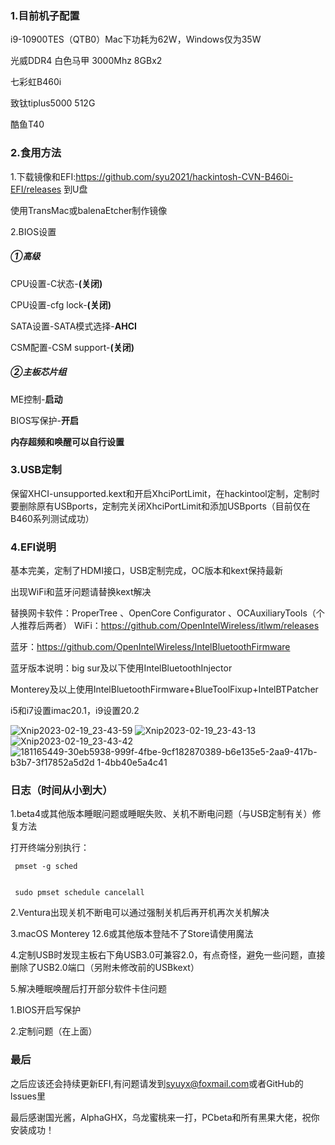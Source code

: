 ### **1.目前机子配置**

i9-10900TES（QTB0）Mac下功耗为62W，Windows仅为35W

光威DDR4 白色马甲 3000Mhz 8GBx2

七彩虹B460i

致钛tiplus5000 512G

酷鱼T40

### **2.食用方法**

1.下载镜像和EFI:https://github.com/syu2021/hackintosh-CVN-B460i-EFI/releases 到U盘

使用TransMac或balenaEtcher制作镜像

2.BIOS设置

##### ①高级

CPU设置-C状态-**(关闭)**

CPU设置-cfg lock-**(关闭)**

SATA设置-SATA模式选择-**AHCI**

CSM配置-CSM support-**(关闭)**

##### ②主板芯片组

ME控制-**启动**

BIOS写保护-**开启**

**内存超频和唤醒可以自行设置**

### 3.USB定制

保留XHCI-unsupported.kext和开启XhciPortLimit，在hackintool定制，定制时要删除原有USBports，定制完关闭XhciPortLimit和添加USBports（目前仅在B460系列测试成功）

### 4.EFI说明

基本完美，定制了HDMI接口，USB定制完成，OC版本和kext保持最新

出现WiFi和蓝牙问题请替换kext解决

替换网卡软件：ProperTree 、OpenCore Configurator 、OCAuxiliaryTools（个人推荐后两者）
WiFi：https://github.com/OpenIntelWireless/itlwm/releases

蓝牙：https://github.com/OpenIntelWireless/IntelBluetoothFirmware

蓝牙版本说明：big sur及以下使用IntelBluetoothInjector

Monterey及以上使用IntelBluetoothFirmware+BlueToolFixup+IntelBTPatcher

i5和i7设置imac20.1，i9设置20.2

![Xnip2023-02-19_23-43-59](https://user-images.githubusercontent.com/88355063/219959785-78629b11-0d32-4e58-85c0-06541ce406be.png)
![Xnip2023-02-19_23-43-13](https://user-images.githubusercontent.com/88355063/219959804-019fc58c-fe54-448d-97af-01e5daf77dc2.png)
![Xnip2023-02-19_23-43-42](https://user-images.githubusercontent.com/88355063/219959829-521689b3-0d62-4b5c-a69a-23fb71b30cca.png)
![181165449-30eb5938-999f-4fbe-9cf![182870389-b6e135e5-2aa9-417b-b3b7-3f17852a5d2d](https://user-images.githubusercontent.com/88355063/219959843-b4b995a5-b547-4326-bcc3-fd93dc530bbf.png)
1-4bb40e5a4c41](https://user-images.githubusercontent.com/88355063/219959834-0c6400e1-3e0b-4e19-ac95-6e3b6a5de31f.png)

### 日志（时间从小到大）

1.beta4或其他版本睡眠问题或睡眠失败、关机不断电问题（与USB定制有关）修复方法

打开终端分别执行：

```
 pmset -g sched
 
 
 sudo pmset schedule cancelall
```

2.Ventura出现关机不断电可以通过强制关机后再开机再次关机解决

3.macOS Monterey 12.6或其他版本登陆不了Store请使用魔法

4.定制USB时发现主板右下角USB3.0可兼容2.0，有点奇怪，避免一些问题，直接删除了USB2.0端口（另附未修改前的USBkext）

5.解决睡眠唤醒后打开部分软件卡住问题

1.BIOS开启写保护

2.定制问题（在上面）

### 最后

之后应该还会持续更新EFI,有问题请发到[syuyx@foxmail.com](mailto:syuyx@foxmail.com)或者GitHub的lssues里 

最后感谢国光酱，AlphaGHX，乌龙蜜桃来一打，PCbeta和所有黑果大佬，祝你安装成功！


